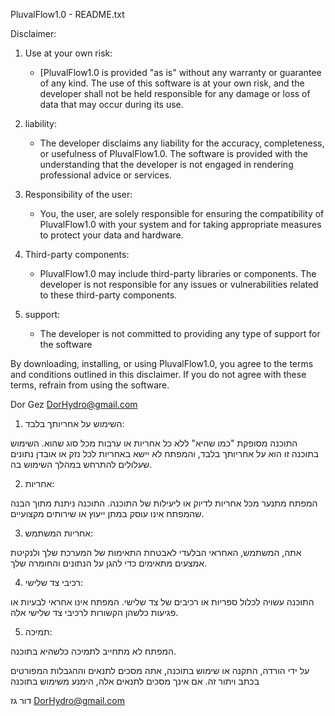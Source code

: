 PluvalFlow1.0 - README.txt

Disclaimer:

1. Use at your own risk:
   - [PluvalFlow1.0 is provided "as is" without any warranty or guarantee of any kind. The use of this software is at your own risk, and the developer shall not be held responsible for any damage or loss of data that may occur during its use.

2. liability:
   - The developer disclaims any liability for the accuracy, completeness, or usefulness of PluvalFlow1.0. The software is provided with the understanding that the developer is not engaged in rendering professional advice or services.

3. Responsibility of the user:
   - You, the user, are solely responsible for ensuring the compatibility of PluvalFlow1.0 with your system and for taking appropriate measures to protect your data and hardware.

4. Third-party components:
   - PluvalFlow1.0 may include third-party libraries or components. The developer is not responsible for any issues or vulnerabilities related to these third-party components.

5. support:
   - The developer is not committed to providing any type of support for the software 

By downloading, installing, or using PluvalFlow1.0, you agree to the terms and conditions outlined in this disclaimer. If you do not agree with these terms, refrain from using the software.

Dor Gez
DorHydro@gmail.com



1. השימוש על אחריותך בלבד:

התוכנה מסופקת "כמו שהיא" ללא כל אחריות או ערבות מכל סוג שהוא. השימוש בתוכנה זו הוא על אחריותך בלבד, והמפתח לא יישא באחריות לכל נזק או אובדן נתונים שעלולים להתרחש במהלך השימוש בה.

 2.  אחריות:

המפתח מתנער מכל אחריות לדיוק או ליעילות של התוכנה.  התוכנה ניתנת מתוך הבנה שהמפתח אינו עוסק במתן ייעוץ או שירותים מקצועיים.

 3. אחריות המשתמש:

אתה, המשתמש, האחראי הבלעדי לאבטחת התאימות של המערכת שלך ולנקיטת אמצעים מתאימים כדי להגן על הנתונים והחומרה שלך.

 4. רכיבי צד שלישי:

התוכנה עשויה לכלול ספריות או רכיבים של צד שלישי.  המפתח אינו אחראי לבעיות או פגיעות כלשהן הקשורות לרכיבי צד שלישי אלה.

 5.  תמיכה:
 
המפתח לא מתחייב לתמיכה כלשהיא בתוכנה.

על ידי הורדה, התקנה או שימוש בתוכנה, אתה מסכים לתנאים וההגבלות המפורטים בכתב ויתור זה. אם אינך מסכים לתנאים אלה, הימנע משימוש בתוכנה


דור גז
DorHydro@gmail.com
